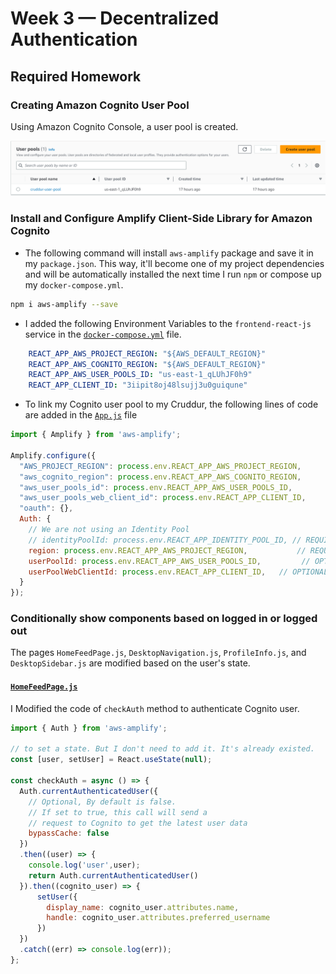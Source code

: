 # Week 3 — Decentralized Authentication

## Required Homework

### Creating Amazon Cognito User Pool 

Using Amazon Cognito Console, a user pool is created.

![User pool](https://github.com/Dsar-gh/aws-bootcamp-cruddur-2023/blob/main/journal/assets/week3/user-pool-created.PNG)

### Install and Configure Amplify Client-Side Library for Amazon Cognito

- The following command will install `aws-amplify` package and save it in my `package.json`. This way, it'll become one of my project dependencies and will be automatically installed the next time I run `npm` or compose up my `docker-compose.yml`. 

```sh
npm i aws-amplify --save
```

- I added the following Environment Variables to the `frontend-react-js` service in the [`docker-compose.yml`](https://github.com/Dsar-gh/aws-bootcamp-cruddur-2023/blob/main/docker-compose.yml) file.

```yml
    REACT_APP_AWS_PROJECT_REGION: "${AWS_DEFAULT_REGION}"
    REACT_APP_AWS_COGNITO_REGION: "${AWS_DEFAULT_REGION}"
    REACT_APP_AWS_USER_POOLS_ID: "us-east-1_qLUhJF0h9"
    REACT_APP_CLIENT_ID: "3iipit8oj48lsujj3u0guiqune"
```

- To link my Cognito user pool to my Cruddur, the following lines of code are  added in the [`App.js`](https://github.com/Dsar-gh/aws-bootcamp-cruddur-2023/blob/main/frontend-react-js/src/App.js) file

```js
import { Amplify } from 'aws-amplify';

Amplify.configure({
  "AWS_PROJECT_REGION": process.env.REACT_APP_AWS_PROJECT_REGION,
  "aws_cognito_region": process.env.REACT_APP_AWS_COGNITO_REGION,
  "aws_user_pools_id": process.env.REACT_APP_AWS_USER_POOLS_ID,
  "aws_user_pools_web_client_id": process.env.REACT_APP_CLIENT_ID,
  "oauth": {}, 
  Auth: {
    // We are not using an Identity Pool
    // identityPoolId: process.env.REACT_APP_IDENTITY_POOL_ID, // REQUIRED - Amazon Cognito Identity Pool ID
    region: process.env.REACT_APP_AWS_PROJECT_REGION,           // REQUIRED - Amazon Cognito Region
    userPoolId: process.env.REACT_APP_AWS_USER_POOLS_ID,         // OPTIONAL - Amazon Cognito User Pool ID
    userPoolWebClientId: process.env.REACT_APP_CLIENT_ID,   // OPTIONAL - Amazon Cognito Web Client ID (26-char alphanumeric string)
  }
});
```
### Conditionally show components based on logged in or logged out

The pages `HomeFeedPage.js`, `DesktopNavigation.js`, `ProfileInfo.js`, and  `DesktopSidebar.js` are modified based on the user's state.

#### [`HomeFeedPage.js`](https://github.com/Dsar-gh/aws-bootcamp-cruddur-2023/blob/main/frontend-react-js/src/pages/HomeFeedPage.js)

I Modified the code of `checkAuth` method to authenticate Cognito user.

```js
import { Auth } from 'aws-amplify';

// to set a state. But I don't need to add it. It's already existed.
const [user, setUser] = React.useState(null);

const checkAuth = async () => {
  Auth.currentAuthenticatedUser({
    // Optional, By default is false. 
    // If set to true, this call will send a 
    // request to Cognito to get the latest user data
    bypassCache: false 
  })
  .then((user) => {
    console.log('user',user);
    return Auth.currentAuthenticatedUser()
  }).then((cognito_user) => {
      setUser({
        display_name: cognito_user.attributes.name,
        handle: cognito_user.attributes.preferred_username
      })
  })
  .catch((err) => console.log(err));
};

```
